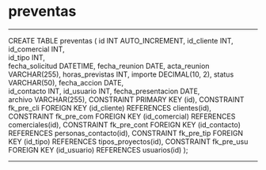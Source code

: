 # preventas
-------------------------
CREATE TABLE preventas (
    id INT AUTO_INCREMENT,
    id_cliente INT,
    id_comercial INT,    
    id_tipo INT,  
    fecha_solicitud DATETIME,
    fecha_reunion DATE,
    acta_reunion VARCHAR(255),
    horas_previstas INT,
    importe DECIMAL(10, 2),
    status VARCHAR(50),
    fecha_accion DATE,    
    id_contacto INT,
    id_usuario INT,
    fecha_presentacion DATE,    
    archivo VARCHAR(255),
    CONSTRAINT PRIMARY KEY (id),
    CONSTRAINT fk_pre_cli FOREIGN KEY (id_cliente) REFERENCES clientes(id),
    CONSTRAINT fk_pre_com FOREIGN KEY (id_comercial) REFERENCES comerciales(id),
    CONSTRAINT fk_pre_cont FOREIGN KEY (id_contacto) REFERENCES personas_contacto(id),
    CONSTRAINT fk_pre_tip FOREIGN KEY (id_tipo) REFERENCES tipos_proyectos(id),
    CONSTRAINT fk_pre_usu FOREIGN KEY (id_usuario) REFERENCES usuarios(id)
);

-------------------------------------------------------------------------------
